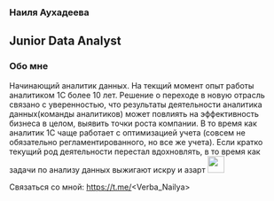 ### Наиля Аухадеева                         
Junior Data Analyst
---
### Обо мне
Начинающий аналитик данных. На текщий момент опыт работы аналитиком 1С более 10 лет. Решение о переходе в новую отрасль связано с уверенностью, что результаты деятельности аналитика данных(команды аналитиков) может повлиять на эффективность бизнеса в целом, выявить точки роста компании. В то время как аналитик 1С чаще работает с оптимизацией учета (совсем не обязательно регламентированного, но все же учета). Если кратко текущий род деятельности перестал вдохновлять, в то время как задачи по анализу данных выжигают искру и азарт <img src="https://media.giphy.com/media/WUlplcMpOCEmTGBtBW/giphy.gif" width="30">   
<!--
**NailyaAukhadeeva/NailyaAukhadeeva** is a ✨ _special_ ✨ repository because its `README.md` (this file) appears on your GitHub profile.

Here are some ideas to get you started:

- 🔭 I’m currently working on ...
- 🌱 I’m currently learning ...
- 👯 I’m looking to collaborate on ...
- 🤔 I’m looking for help with ...
- 💬 Ask me about ...
- 📫 How to reach me: ...
- 😄 Pronouns: ...
- ⚡ Fun fact: ...
-->
Связаться со мной:  https://t.me/<Verba_Nailya&gt;


<img src="https://komarev.com/ghpvc/?username=NailyaAukhadeeva&style=flat-square&color=blue" alt=""/>

